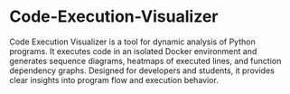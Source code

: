 # Code-Execution-Visualizer
Code Execution Visualizer is a tool for dynamic analysis of Python programs. It executes code in an isolated Docker environment and generates sequence diagrams, heatmaps of executed lines, and function dependency graphs. Designed for developers and students, it provides clear insights into program flow and execution behavior.
